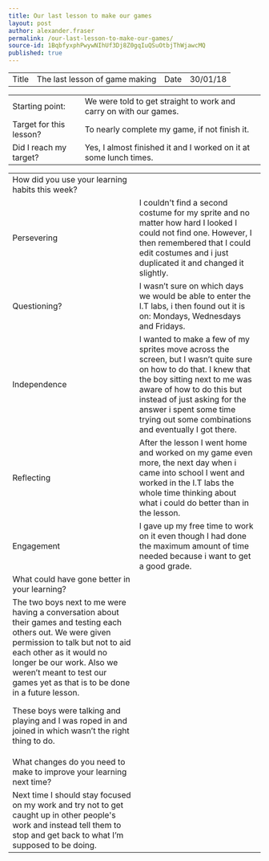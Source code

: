 ```yaml
---
title: Our last lesson to make our games
layout: post
author: alexander.fraser
permalink: /our-last-lesson-to-make-our-games/
source-id: 1BqbfyxphPwywNIhUf3Dj8Z0gqIuQSuOtbjThWjawcMQ
published: true
---
```

<table>
  <tr>
    <td>Title</td>
    <td>The last lesson of game making</td>
    <td>Date</td>
    <td>30/01/18</td>
  </tr>
</table>


<table>
  <tr>
    <td>Starting point:</td>
    <td>We were told to get straight to work and carry on with our games.</td>
  </tr>
  <tr>
    <td>Target for this lesson?</td>
    <td>To nearly complete my game, if not finish it.</td>
  </tr>
  <tr>
    <td>Did I reach my target? </td>
    <td>Yes, I almost finished it and I worked on it at some lunch times.</td>
  </tr>
</table>


<table>
  <tr>
    <td>How did you use your learning habits this week?</td>
    <td></td>
  </tr>
  <tr>
    <td>Persevering</td>
    <td>I couldn't find a second costume for my sprite and no matter how hard I looked I could not find one. However, I then remembered that I could edit costumes and i just duplicated it and changed it slightly.</td>
  </tr>
  <tr>
    <td>Questioning?</td>
    <td>I wasn’t sure on which days we would be able to enter the I.T labs, i then found out it is on: Mondays, Wednesdays and Fridays.</td>
  </tr>
  <tr>
    <td>Independence</td>
    <td>I wanted to make a few of my sprites move across the screen, but I wasn’t quite sure on how to do that. I knew that the boy sitting next to me was aware of how to do this but instead of just asking for the answer i spent some time trying out some combinations and eventually I got there.</td>
  </tr>
  <tr>
    <td>Reflecting</td>
    <td>After the lesson I went home and worked on my game even more, the next day when i came into school I went and worked in the I.T labs the whole time thinking about what i could do better than in the lesson.</td>
  </tr>
  <tr>
    <td>Engagement</td>
    <td> I gave up my free time to work on it even though I had done the maximum amount of time needed because i want to get a good grade. </td>
  </tr>
  <tr>
    <td>What could have gone better in your learning?</td>
    <td></td>
  </tr>
  <tr>
    <td>The two boys next to me were having a conversation about their games and testing each others out. We were given permission to talk but not to aid each other as it would no longer be our work. Also we weren’t meant to test our games yet as that is to be done in a future lesson.

These boys were talking and playing and I was roped in and joined in which wasn’t the right thing to do.  </td>
    <td></td>
  </tr>
  <tr>
    <td>What changes do you need to make to improve your learning next time?</td>
    <td></td>
  </tr>
  <tr>
    <td>Next time I should stay focused on my work and try not to get caught up in other people's work and instead tell them to stop and get back to what I’m supposed to be doing.</td>
    <td></td>
  </tr>
</table>


